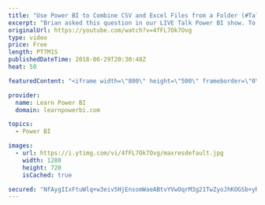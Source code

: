 ```yaml
---
title: "Use Power BI to Combine CSV and Excel Files from a Folder (#TalkPowerBI Question from Brian)"
excerpt: "Brian asked this question in our LIVE Talk Power BI show. To join the next Live show, make sure to Subscribe and click the bell 🔔 The video shows how you can combine Excel and CSV files in a folder to create a single data table. ========================================= FREE Power BI Step-by-Step Tutorial"
originalUrl: https://youtube.com/watch?v=4fFL7Ok7Ovg
type: video
price: Free
length: PT7M1S
publishedDateTime: 2018-06-29T20:30:48Z
heat: 50

featuredContent: "<iframe width=\"800\" height=\"500\" frameborder=\"0\" src=\"https://www.youtube.com/embed/4fFL7Ok7Ovg\" allow=\"accelerometer; autoplay; encrypted-media; gyroscope; picture-in-picture\" allowfullscreen></iframe>"

provider:
  name: Learn Power BI
  domain: learnpowerbi.com

topics:
  - Power BI

images:
  - url: https://i.ytimg.com/vi/4fFL7Ok7Ovg/maxresdefault.jpg
    width: 1280
    height: 720
    isCached: true

secured: "NfAygIIxFtuWlq+w3eiv5HjEnsomWaeABtvYVwOqrM3g21TwZyoJhKOGSb+yRi1EFEz4Ev27/7VtIUjxZIyvfugQ6ngs5eeZ7TFOyRAwEqQIiJ40UfoDAZ9QjZtzsstz6IGP+zWUeiwyDlDfEn5Q5sNE8eHPfGi9HYHFttRNqK2IZlLBfhIFKubnT2cK50XENn683wsdEzS9c2tq5KYNcxnEtCHiiG+52R1xfGhM49SQajQv8dQj/bw33cTj3vE/og8hEoCU9QvwyN4KEpVBoX2rTDXeoW44BOxAfBV4pSpRddbZ1CaZlxTXIot9dC+oqhDgR2GLwcXAcvRKj+ZhtM43PsKnaR1fV/+rTc2sB8fUK+5WOaPQYg4GfcClVPIw8lYpk7cAFtwMcZx7M1a5I4bOmGmnMt/va1TbM5SoPJo=;Z5sKEBvH05ufP0UYi9mTSw=="
---
```


